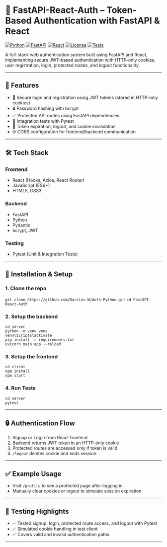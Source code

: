 # 🔐 FastAPI-React-Auth – Token-Based Authentication with FastAPI & React

[![Python](https://img.shields.io/badge/Python-3.10+-blue)](https://www.python.org/)
[![FastAPI](https://img.shields.io/badge/FastAPI-0.95-green)](https://fastapi.tiangolo.com/)
[![React](https://img.shields.io/badge/React-18.2-blue)](https://reactjs.org/)
[![License](https://img.shields.io/badge/License-MIT-green)](LICENSE)
[![Tests](https://img.shields.io/badge/tests-passing-brightgreen)](https://github.com/Darrius-W/Auth-Python/actions)

A full-stack web authentication system built using FastAPI and React, implementing secure JWT-based authentication with HTTP-only cookies, user registration, login, protected routes, and logout functionality.

---

## 🚀 Features

- 🔐 Secure login and registration using JWT tokens (stored in HTTP-only cookies)
- 🔒 Password hashing with bcrypt
- ✅ Protected API routes using FastAPI dependencies
- 🧪 Integration tests with Pytest
- 🎯 Token expiration, logout, and cookie invalidation
- 🌐 CORS configuration for frontend/backend communication

---

## 🛠️ Tech Stack

### Frontend

- React (Hooks, Axios, React Router)
- JavaScript (ES6+)
- HTML5, CSS3

### Backend

- FastAPI
- Python
- Pydantic
- bcrypt, JWT

### Testing

- Pytest (Unit & Integration Tests)

---

## 🔧 Installation & Setup

### 1. Clone the repo

`git clone https://github.com/Darrius-W/Auth-Python.git`
`cd FastAPI-React-Auth`

### 2. Setup the backend

`cd server`  
`python -m venv venv`  
`venv\Scripts\activate`  
`pip install -r requirements.txt`  
`uvicorn main:app --reload`

### 3. Setup the frontend

`cd client`  
`npm install`  
`npm start`

### 4. Run Tests

`cd server`  
`pytest`

---

## 🔒 Authentication Flow

1. Signup or Login from React frontend
2. Backend returns JWT token in an HTTP-only cookie
3. Protected routes are accessed only if token is valid
4. `/logout` deletes cookie and ends session

---

## ✅ Example Usage

- Visit `/profile` to see a protected page after logging in
- Manually clear cookies or logout to simulate session expiration

---

## 🧪 Testing Highlights

- ✅ Tested signup, login, protected route access, and logout with Pytest
- ✅ Simulated cookie handling in test client
- ✅ Covers valid and invalid authentication paths

---
